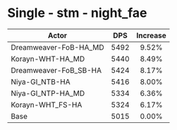 # Single - stm - night_fae
| Actor | DPS | Increase |
|---|:---:|:---:|
|Dreamweaver-FoB-HA_MD|5492|9.52%|
|Korayn-WHT-HA_MD|5440|8.49%|
|Dreamweaver-FoB_SB-HA|5424|8.17%|
|Niya-GI_NTB-HA|5416|8.00%|
|Niya-GI_NTP-HA_MD|5334|6.36%|
|Korayn-WHT_FS-HA|5324|6.17%|
|Base|5015|0.00%|
